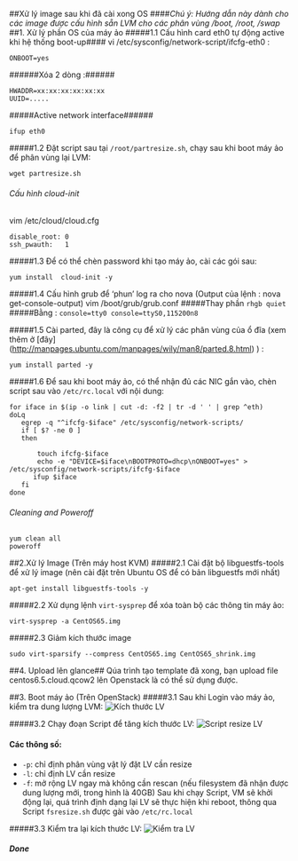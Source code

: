 ##Xử lý image sau khi đã cài xong OS
####<i>Chú ý: Hướng dẫn này dành cho các image được cấu hình sẵn LVM cho các phân vùng /boot, /root, /swap</i>
##1. Xử lý phần OS của máy ảo
#####1.1 Cấu hình card eth0 tự động active khi hệ thống boot-up####
vi /etc/sysconfig/network-script/ifcfg-eth0 :
```
ONBOOT=yes
```

######Xóa 2 dòng :######
```
HWADDR=xx:xx:xx:xx:xx:xx
UUID=.....
```

#####Active network interface######
```
ifup eth0
```

#####1.2 Đặt script sau tại `/root/partresize.sh`, chạy sau khi boot máy ảo để phân vùng lại LVM:
```
wget partresize.sh
```
###### Cấu hình cloud-init
vim /etc/cloud/cloud.cfg
```
disable_root: 0
ssh_pwauth:   1
```

#####1.3 Để có thể chèn password khi tạo máy ảo, cài các gói sau:
```
yum install  cloud-init -y
```

#####1.4 Cấu hình grub để  ‘phun’ log ra cho nova (Output của lệnh : nova get-console-output)
vim /boot/grub/grub.conf
#####Thay phần ```rhgb quiet```
#####Bằng : ```console=tty0 console=ttyS0,115200n8```

#####1.5 Cài parted, đây là công cụ để xử lý các phân vùng của ổ đĩa (xem thêm ở [đây] (http://manpages.ubuntu.com/manpages/wily/man8/parted.8.html) ) :
```
yum install parted -y
```


#####1.6 Để sau khi boot máy ảo, có thể nhận đủ các NIC gắn vào, chèn script sau vào `/etc/rc.local` với nội dung:
```
for iface in $(ip -o link | cut -d: -f2 | tr -d ' ' | grep ^eth)
doLq
   egrep -q "^ifcfg-$iface" /etc/sysconfig/network-scripts/
   if [ $? -ne 0 ]
   then

       touch ifcfg-$iface
       echo -e "DEVICE=$iface\nBOOTPROTO=dhcp\nONBOOT=yes" > /etc/sysconfig/network-scripts/ifcfg-$iface
      ifup $iface
   fi
done
```

###### Cleaning and Poweroff
```
yum clean all
poweroff
```

##2.Xử lý Image (Trên máy host KVM)
#####2.1 Cài đặt bộ libguestfs-tools để xử lý image (nên cài đặt trên Ubuntu OS để có bản libguestfs mới nhất)
```
apt-get install libguestfs-tools -y
```

#####2.2 Xử dụng lệnh `virt-sysprep` để xóa toàn bộ các thông tin máy ảo:
```
virt-sysprep -a CentOS65.img
```

#####2.3 Giảm kích thước image
```
sudo virt-sparsify --compress CentOS65.img CentOS65_shrink.img
```

##4. Upload lên glance##
Qúa trình tạo template đã xong, bạn upload file centos6.5.cloud.qcow2 lên Openstack là có thể sử dụng được.

##3. Boot máy ảo (Trên OpenStack)
#####3.1 Sau khi Login vào máy ảo, kiểm tra dung lượng LVM:
![Kích thước LV](http://image.prntscr.com/image/01d22f9e01e446bc8af7808ca8f42215.jpg)

#####3.2 Chạy đoạn Script để tăng kích thước LV:
![Script resize LV](http://image.prntscr.com/image/a9865f3312fa4ebe9930e66de311c196.jpg)
#### Các thông số:
- `-p`: chỉ định phân vùng vật lý đặt LV cần resize
- `-l`: chỉ định LV cần resize
- `-f`: mở rộng LV ngay mà không cần rescan (nếu filesystem đã nhận được dung lượng mới, trong hình là 40GB)
Sau khi chạy Script, VM sẽ khởi động lại, quá trình định dạng lại LV sẽ thực hiện khi reboot, thông qua Script `fsresize.sh` được gài vào `/etc/rc.local`

#####3.3 Kiểm tra lại kích thước LV:
![Kiểm tra LV](http://image.prntscr.com/image/c3402824909a41a29a5b4e74e8f367eb.jpg)

##### Done